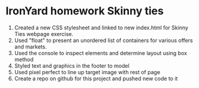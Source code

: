 # IronYard homework Skinny ties
1. Created a new CSS stylesheet and linked to new index.html for Skinny Ties webpage exercise.
2. Used "float" to present an unordered list of containers for various offers and markets.
3. Used the console to inspect elements and determine layout using box method
4. Styled text and graphics in the footer to model
5. Used pixel perfect to line up target image with rest of page
5. Create a repo on github for this project and pushed new code to it
